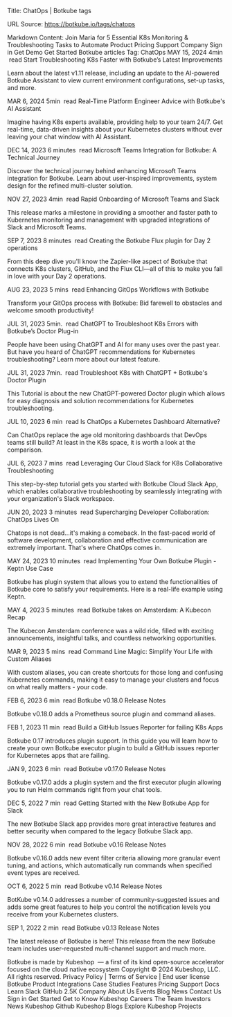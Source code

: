 Title: ChatOps | Botkube tags

URL Source: https://botkube.io/tags/chatops

Markdown Content:
Join Maria for 5 Essential K8s Monitoring & Troubleshooting Tasks to Automate
Product
Pricing
Support
Company
Sign in
Get Demo
Get Started
Botkube articles
Tag:
ChatOps
MAY 15, 2024
4min
 read
Start Troubleshooting K8s Faster with Botkube’s Latest Improvements

Learn about the latest v1.11 release, including an update to the AI-powered Botkube Assistant to view current environment configurations, set-up tasks, and more.

MAR 6, 2024
5min
 read
Real-Time Platform Engineer Advice with Botkube's AI Assistant

Imagine having K8s experts available, providing help to your team 24/7. Get real-time, data-driven insights about your Kubernetes clusters without ever leaving your chat window with AI Assistant.

DEC 14, 2023
6 minutes
 read
Microsoft Teams Integration for Botkube: A Technical Journey

Discover the technical journey behind enhancing Microsoft Teams integration for Botkube. Learn about user-inspired improvements, system design for the refined multi-cluster solution.

NOV 27, 2023
4min
 read
Rapid Onboarding of Microsoft Teams and Slack

This release marks a milestone in providing a smoother and faster path to Kubernetes monitoring and management with upgraded integrations of Slack and Microsoft Teams.

SEP 7, 2023
8 minutes
 read
Creating the Botkube Flux plugin for Day 2 operations

From this deep dive you'll know the Zapier-like aspect of Botkube that connects K8s clusters, GitHub, and the Flux CLI—all of this to make you fall in love with your Day 2 operations.

AUG 23, 2023
5 mins
 read
Enhancing GitOps Workflows with Botkube

Transform your GitOps process with Botkube: Bid farewell to obstacles and welcome smooth productivity!

JUL 31, 2023
5min.
 read
ChatGPT to Troubleshoot K8s Errors with Botkube’s Doctor Plug-in

People have been using ChatGPT and AI for many uses over the past year. But have you heard of ChatGPT recommendations for Kubernetes troubleshooting? Learn more about our latest feature.

JUL 31, 2023
7min.
 read
Troubleshoot K8s with ChatGPT + Botkube's Doctor Plugin

This Tutorial is about the new ChatGPT-powered Doctor plugin which allows for easy diagnosis and solution recommendations for Kubernetes troubleshooting.

JUL 10, 2023
6 min
 read
Is ChatOps a Kubernetes Dashboard Alternative?

Can ChatOps replace the age old monitoring dashboards that DevOps teams still build? At least in the K8s space, it is worth a look at the comparison.

JUL 6, 2023
7 mins
 read
Leveraging Our Cloud Slack for K8s Collaborative Troubleshooting

This step-by-step tutorial gets you started with Botkube Cloud Slack App, which enables collaborative troubleshooting by seamlessly integrating with your organization's Slack workspace.

JUN 20, 2023
3 minutes
 read
Supercharging Developer Collaboration: ChatOps Lives On

Chatops is not dead...it's making a comeback. In the fast-paced world of software development, collaboration and effective communication are extremely important. That's where ChatOps comes in.

MAY 24, 2023
10 minutes
 read
Implementing Your Own Botkube Plugin - Keptn Use Case

Botkube has plugin system that allows you to extend the functionalities of Botkube core to satisfy your requirements. Here is a real-life example using Keptn.

MAY 4, 2023
5 minutes
 read
Botkube takes on Amsterdam: A Kubecon Recap

The Kubecon Amsterdam conference was a wild ride, filled with exciting announcements, insightful talks, and countless networking opportunities.

MAR 9, 2023
5 mins
 read
Command Line Magic: Simplify Your Life with Custom Aliases

With custom aliases, you can create shortcuts for those long and confusing Kubernetes commands, making it easy to manage your clusters and focus on what really matters - your code.

FEB 6, 2023
6 min
 read
Botkube v0.18.0 Release Notes

Botkube v0.18.0 adds a Prometheus source plugin and command aliases.

FEB 1, 2023
11 min
 read
Build a GitHub Issues Reporter for failing K8s Apps

Botkube 0.17 introduces plugin support. In this guide you will learn how to create your own Botkube executor plugin to build a GitHub issues reporter for Kubernetes apps that are failing.

JAN 9, 2023
6 min
 read
Botkube v0.17.0 Release Notes

Botkube v0.17.0 adds a plugin system and the first executor plugin allowing you to run Helm commands right from your chat tools.

DEC 5, 2022
7 min
 read
Getting Started with the New Botkube App for Slack

The new Botkube Slack app provides more great interactive features and better security when compared to the legacy Botkube Slack app.

NOV 28, 2022
6 min
 read
Botkube v0.16 Release Notes

Botkube v0.16.0 adds new event filter criteria allowing more granular event tuning, and actions, which automatically run commands when specified event types are received.

OCT 6, 2022
5 min
 read
Botkube v0.14 Release Notes

BotKube v0.14.0 addresses a number of community-suggested issues and adds some great features to help you control the notification levels you receive from your Kubernetes clusters.

SEP 1, 2022
2 min
 read
Botkube v0.13 Release Notes

The latest release of Botkube is here! This release from the new Botkube team includes user-requested multi-channel support and much more.

Botkube is made by Kubeshop  — a first of its kind open-source accelerator focused on the cloud native ecosystem
Copyright © 2024 Kubeshop, LLC. All rights reserved.
Privacy Policy | Terms of Service | End user license
Botkube
Product
Integrations
Case Studies
Features
Pricing
Support
Docs
Learn
Slack
GitHub
2.5K
Company
About Us
Events
Blog
News
Contact Us
Sign in
Get Started
Get to Know Kubeshop
Careers
The Team
Investors
News
Kubeshop Github
Kubeshop Blogs
Explore Kubeshop Projects
